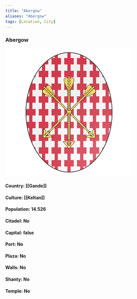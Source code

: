 ```yaml
---
title: "Abergow"
aliases: "Abergow"
tags: [Location, City]
---
```

### Abergow
![](attachment/71899594f06d2e6909d26b4f8d7052d4.svg)

#### Country: [[Gande]]

#### Culture: [[Keltan]]

#### Population: 14.526

#### Citadel: No

#### Capital: false

#### Port: No

#### Plaza: No

#### Walls: No

#### Shanty: No

#### Temple: No


